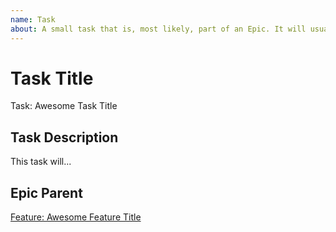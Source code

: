 ```yaml
---
name: Task
about: A small task that is, most likely, part of an Epic. It will usually be labeled as `good first issue`.
---
```


<!-- Issue title should mirror the Task Title. -->

# Task Title

Task: Awesome Task Title

## Task Description

This task will...

## Epic Parent

<!-- The link below should link to its Epic Parent. -->

[Feature: Awesome Feature Title](https://github.com/Kellan-Anderson/Gym-Workout-Tracker/issues/1)